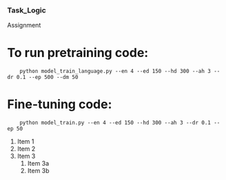 ### Task_Logic
Assignment

# To run pretraining code:
        python model_train_language.py --en 4 --ed 150 --hd 300 --ah 3 --dr 0.1 --ep 500 --dm 50
    
# Fine-tuning code:
        python model_train.py --en 4 --ed 150 --hd 300 --ah 3 --dr 0.1 --ep 50

1. Item 1
1. Item 2
1. Item 3
   1. Item 3a
   1. Item 3b

